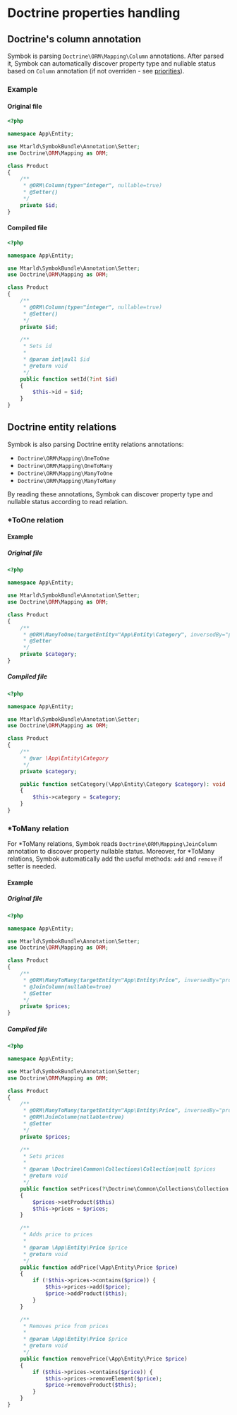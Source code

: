 # Doctrine properties handling
## Doctrine's column annotation
Symbok is parsing `Doctrine\ORM\Mapping\Column` annotations.
After parsed it, Symbok can automatically discover property type and nullable status based on `Column` annotation (if not overriden - see [priorities](priorities.md)).

### Example
#### Original file
```php
<?php

namespace App\Entity;

use Mtarld\SymbokBundle\Annotation\Setter;
use Doctrine\ORM\Mapping as ORM;

class Product
{
    /**
     * @ORM\Column(type="integer", nullable=true)
     * @Setter()
     */
    private $id;
}
```

#### Compiled file
```php
<?php

namespace App\Entity;

use Mtarld\SymbokBundle\Annotation\Setter;
use Doctrine\ORM\Mapping as ORM;

class Product
{
    /**
     * @ORM\Column(type="integer", nullable=true)
     * @Setter()
     */
    private $id;

    /**
     * Sets id
     *
     * @param int|null $id
     * @return void
     */
    public function setId(?int $id)
    {
        $this->id = $id;
    }
}
```

## Doctrine entity relations
Symbok is also parsing Doctrine entity relations annotations:
- `Doctrine\ORM\Mapping\OneToOne`
- `Doctrine\ORM\Mapping\OneToMany`
- `Doctrine\ORM\Mapping\ManyToOne`
- `Doctrine\ORM\Mapping\ManyToMany`

By reading these annotations, Symbok can discover property type and nullable status according to read relation.
### \*ToOne relation
#### Example
##### Original file
```php
<?php

namespace App\Entity;

use Mtarld\SymbokBundle\Annotation\Setter;
use Doctrine\ORM\Mapping as ORM;

class Product
{
    /**
     * @ORM\ManyToOne(targetEntity="App\Entity\Category", inversedBy="products")
     * @Setter
     */
    private $category;
}
```

##### Compiled file
```php
<?php

namespace App\Entity;

use Mtarld\SymbokBundle\Annotation\Setter;
use Doctrine\ORM\Mapping as ORM;

class Product
{
    /**
     * @var \App\Entity\Category
     */
    private $category;

    public function setCategory(\App\Entity\Category $category): void
    {
        $this->category = $category;
    }
}
```
### \*ToMany relation
For \*ToMany relations, Symbok reads `Doctrine\ORM\Mapping\JoinColumn` annotation to discover property nullable status.
Moreover, for \*ToMany relations, Symbok automatically add the useful methods: `add` and `remove` if setter is needed.
#### Example
##### Original file
```php
<?php

namespace App\Entity;

use Mtarld\SymbokBundle\Annotation\Setter;
use Doctrine\ORM\Mapping as ORM;

class Product
{
    /**
     * @ORM\ManyToMany(targetEntity="App\Entity\Price", inversedBy="products")
     * @JoinColumn(nullable=true)
     * @Setter
     */
    private $prices;
}
```

##### Compiled file
```php
<?php

namespace App\Entity;

use Mtarld\SymbokBundle\Annotation\Setter;
use Doctrine\ORM\Mapping as ORM;

class Product
{
    /**
     * @ORM\ManyToMany(targetEntity="App\Entity\Price", inversedBy="products")
     * @ORM\JoinColumn(nullable=true)
     * @Setter
     */
    private $prices;

    /**
     * Sets prices
     *
     * @param \Doctrine\Common\Collections\Collection|null $prices
     * @return void
     */
    public function setPrices(?\Doctrine\Common\Collections\Collection $prices)
    {
        $prices->setProduct($this)
        $this->prices = $prices;
    }

    /**
     * Adds price to prices
     *
     * @param \App\Entity\Price $price
     * @return void
     */
    public function addPrice(\App\Entity\Price $price)
    {
        if (!$this->prices->contains($price)) {
            $this->prices->add($price);
            $price->addProduct($this);
        }
    }

    /**
     * Removes price from prices
     *
     * @param \App\Entity\Price $price
     * @return void
     */
    public function removePrice(\App\Entity\Price $price)
    {
        if ($this->prices->contains($price)) {
            $this->prices->removeElement($price);
            $price->removeProduct($this);
        }
    }
}
```
